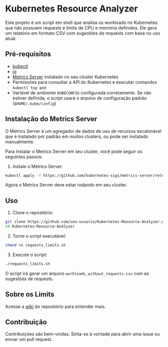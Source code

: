 # Kubernetes Resource Analyzer

Este projeto é um script em shell que analisa os workloads no Kubernetes que não possuem requests e limits de CPU e memória definidos. Ele gera um relatório em formato CSV com sugestões de requests com base no uso atual.

## Pré-requisitos

- [kubectl](https://kubernetes.io/docs/tasks/tools/)
- [jq](https://stedolan.github.io/jq/download/)
- [Metrics Server](https://kubernetes.io/docs/tasks/debug-application-cluster/resource-metrics-pipeline/#metrics-server) instalado no seu cluster Kubernetes
- Permissões para consultar a API do Kubernetes e executar comandos `kubectl top pod`
- Variável de ambiente `KUBECONFIG` configurada corretamente. Se não estiver definida, o script usará o arquivo de configuração padrão (`$HOME/.kube/config`)

## Instalação do Metrics Server

O Metrics Server é um agregador de dados de uso de recursos escalonável que é instalado por padrão em muitos clusters, ou pode ser instalado manualmente.

Para instalar o Metrics Server em seu cluster, você pode seguir os seguintes passos:

1. Instale o Metrics Server:

```bash
kubectl apply -f https://github.com/kubernetes-sigs/metrics-server/releases/latest/download/components.yaml
```

Agora o Metrics Server deve estar rodando em seu cluster.

## Uso

1. Clone o repositório:

```bash
git clone https://github.com/seu-usuario/Kubernetes-Resource-Analyzer.git
cd Kubernetes-Resource-Analyzer
```

2. Torne o script executável:

```bash
chmod +x requests_limits.sh
```

3. Execute o script:

```bash
./requests_limits.sh
```

O script irá gerar um arquivo `workloads_without_requests.csv` com as sugestões de requests.

## Sobre os Limits

Acesse a [wiki](https://github.com/nataliagranato/kubernetes-resource-analyzer/wiki) do repositório para entender mais.

## Contribuição

Contribuições são bem-vindas. Sinta-se à vontade para abrir uma issue ou enviar um pull request.
